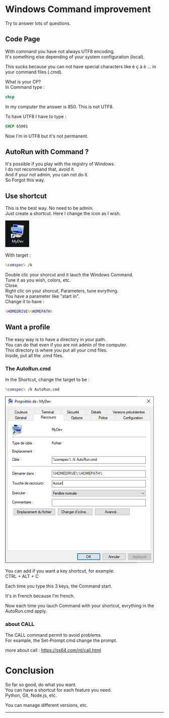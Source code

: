 # Windows Command improvement

Try to answer lots of questions.


## Code Page

With command you have not always UTF8 encoding.\
It's something else depending of your system configuration (local).

This sucks because you can not have special characters like é ç à è ... in your command files (.cmd).

What is your CP?\
In Command type :

``` cmd
chcp
```

In my computer the answer is 850. This is not UTF8.

To have UTF8 I have to type :

``` cmd
CHCP 65001
```

Now I'm in UTF8 but it's not permanent.


## AutoRun with Command ?

It's possible if you play with the registry of Windows.\
I do not recommand that, avoid it.\
And if your not admin, you can not do it.\
So Forgot this way.

## Use shortcut

This is the best way. No need to be admin.\
Just create a shortcut. Here I change the icon as I wish.

![Shortcut image](./pictures/MyShortcut.png "Shortcut example")


With target :

``` cmd
%comspec% /k
``` 

Double clic your shorcut and it lauch the Windows Command.\
Tune it as you wish, colors, etc.\
Close.\
Right clic on your shorcut, Parameters, tune evrything.\
You have a parameter like "start in".\
Change it to have :

``` cmd
%HOMEDRIVE%%HOMEPATH%
```

## Want a profile

The easy way is to have a directory in your path.\
You can do that even if you are not admin of the computer.\
This directory is where you put all your cmd files.\
Inside, put all the .cmd files.

### The AutoRun.cmd

In the Shortcut, change the target to be :

``` cmd
%comspec% /k AutoRun.cmd
``` 


![Shortcut image](./pictures/ShortcupConfig.png "Config shortcut example")

You can add if you want a key shortcut, for example:\
CTRL + ALT + C

Each time you type this 3 keys, the Command start.

It's in French because I'm french.

Now each time you lauch Command with your shortcut, evrything in the AutoRun.cmd apply.

### about CALL

The CALL command permit to avoid problems.\
For example, the Set-Prompt.cmd change the prompt.

more about call : https://ss64.com/nt/call.html


# Conclusion

So far so good, do what you want.\
You can have a shortcut for each feature you need.\
Python, Git, Node.js, etc.

You can manage different versions, etc.
___